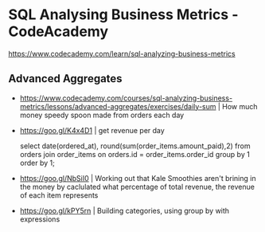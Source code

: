 # SQL Analysing Business Metrics - CodeAcademy

https://www.codecademy.com/learn/sql-analyzing-business-metrics

## Advanced Aggregates

- https://www.codecademy.com/courses/sql-analyzing-business-metrics/lessons/advanced-aggregates/exercises/daily-sum | How much money speedy spoon made from orders each day
- https://goo.gl/K4x4D1 | get revenue per day
    
    select date(ordered_at), round(sum(order_items.amount_paid),2)
    from orders
        join order_items on
            orders.id = order_items.order_id
            group by 1
            order by 1;
         
- https://goo.gl/NbSiI0 | Working out that Kale Smoothies aren't brining in the money by caclulated what percentage of total revenue, the revenue of each item represents
- https://goo.gl/kPY5rn | Building categories, using group by with expressions
